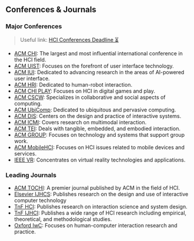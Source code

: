 ## Conferences & Journals

### Major Conferences

> Useful link: [HCI Conferences Deadline ⏳](https://hci-deadlines.github.io/?sub=HCI,DES,CSCW,AI,HRI,XR,HAP,VIS)

* [ACM CHI](https://dl.acm.org/conference/chi/proceedings): The largest and most influential international conference in the HCI field.
* [ACM UIST](https://dl.acm.org/conference/uist/proceedings): Focuses on the forefront of user interface technology.
* [ACM IUI](https://dl.acm.org/conference/iui/proceedings): Dedicated to advancing research in the areas of AI-powered user interface. 
* [ACM HRI](https://dl.acm.org/conference/hri/proceedings): Dedicated to human-robot interaction. 
* [ACM CHI PLAY](https://dl.acm.org/conference/chi-play/proceedings): Focuses on HCI in digital games and play.
* [ACM CSCW](https://dl.acm.org/conference/CSCW/proceedings): Specializes in collaborative and social aspects of computing.
* [ACM UbiComp](https://dl.acm.org/conference/UbiComp/proceedings): Dedicated to ubiquitous and pervasive computing.
* [ACM DIS](https://dl.acm.org/conference/dis/proceedings): Centers on the design and practice of interactive systems.
* [ACM ICMI](https://dl.acm.org/conference/icmi/proceedings): Covers research on multimodal interaction.
* [ACM TEI](https://dl.acm.org/conference/tei/proceedings): Deals with tangible, embedded, and embodied interaction.
* [ACM GROUP](https://dl.acm.org/conference/group/proceedings): Focuses on technology and systems that support group work.
* [ACM MobileHCI](https://dl.acm.org/conference/mobilehci/proceedings): Focuses on HCI issues related to mobile devices and services.
* [IEEE VR](https://ieeexplore.ieee.org/xpl/conhome/1000791/all-proceedings): Concentrates on virtual reality technologies and applications.

### Leading Journals

* [ACM TOCHI](https://dl.acm.org/journal/tochi): A premier journal published by ACM in the field of HCI.
* [Elsevier IJHCS](https://www.sciencedirect.com/journal/international-journal-of-human-computer-studies): Publishes research on the design and use of interactive computer technology
* [TnF HCI](https://www.tandfonline.com/journals/hhci20): Publishes research on interaction science and system design. 
* [TnF IJHCI](https://www.tandfonline.com/journals/hihc20): Publishes a wide range of HCI research including empirical, theoretical, and methodological studies.
* [Oxford IwC](https://academic.oup.com/iwc): Focuses on human-computer interaction research and practice. 
